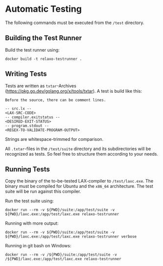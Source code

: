 # Automatic Testing

The following commands must be executed from the `/test` directory.

## Building the Test Runner

Build the test runner using:

```
docker build -t relaxo-testrunner .
```
## Writing Tests

Tests are written as `txtar`-Archives (https://pkg.go.dev/golang.org/x/tools/txtar). A test is build like this:

```
Before the source, there can be comment lines.

-- src.lx --
<LAX-SRC-CODE>
-- compiler.exitstatus --
<DESIRED-EXIT-STATUS>
-- program.stdout --
<REGEX-TO-VALIDATE-PROGRAM-OUTPUT>
```

Strings are whitespace-trimmed for comparison.

All `.txtar`-files in the `/test/suite` directory and its subdirectories will be recognized as tests. So feel free to structure them according to your needs.

## Running Tests

Copy the binary of the to-be-tested LAX-compiler to `/test/laxc.exe`. The binary must be compiled for Ubuntu and the `x86_64` architecture. The test suite will be run against this compiler.

Run the test suite using:

```
docker run --rm -v ${PWD}/suite:/app/test/suite -v ${PWD}/laxc.exe:/app/test/laxc.exe relaxo-testrunner
```

Running with more output:

```
docker run --rm -v ${PWD}/suite:/app/test/suite -v ${PWD}/laxc.exe:/app/test/laxc.exe relaxo-testrunner verbose
```

Running in git bash on Windows:

```
docker run --rm -v /${PWD}/suite:/app/test/suite -v /${PWD}/laxc.exe:/app/test/laxc.exe relaxo-testrunner
```